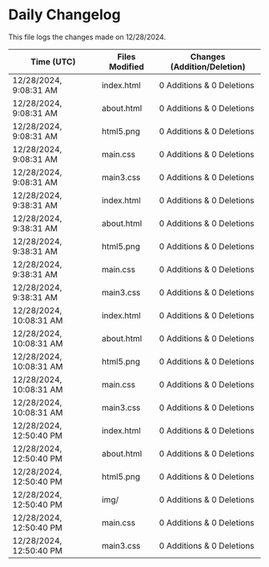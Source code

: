# Daily Changelog

This file logs the changes made on 12/28/2024.

| Time (UTC)             | Files Modified                    | Changes (Addition/Deletion) |
|------------------------|-----------------------------------|-----------------------------|
| 12/28/2024, 9:08:31 AM | index.html | 0 Additions & 0 Deletions |
| 12/28/2024, 9:08:31 AM | about.html | 0 Additions & 0 Deletions |
| 12/28/2024, 9:08:31 AM | html5.png | 0 Additions & 0 Deletions |
| 12/28/2024, 9:08:31 AM | main.css | 0 Additions & 0 Deletions |
| 12/28/2024, 9:08:31 AM | main3.css | 0 Additions & 0 Deletions |
| 12/28/2024, 9:38:31 AM | index.html | 0 Additions & 0 Deletions|
| 12/28/2024, 9:38:31 AM | about.html | 0 Additions & 0 Deletions|
| 12/28/2024, 9:38:31 AM | html5.png | 0 Additions & 0 Deletions|
| 12/28/2024, 9:38:31 AM | main.css | 0 Additions & 0 Deletions|
| 12/28/2024, 9:38:31 AM | main3.css | 0 Additions & 0 Deletions|
| 12/28/2024, 10:08:31 AM | index.html | 0 Additions & 0 Deletions|
| 12/28/2024, 10:08:31 AM | about.html | 0 Additions & 0 Deletions|
| 12/28/2024, 10:08:31 AM | html5.png | 0 Additions & 0 Deletions|
| 12/28/2024, 10:08:31 AM | main.css | 0 Additions & 0 Deletions|
| 12/28/2024, 10:08:31 AM | main3.css | 0 Additions & 0 Deletions|
| 12/28/2024, 12:50:40 PM | index.html | 0 Additions & 0 Deletions|
| 12/28/2024, 12:50:40 PM | about.html | 0 Additions & 0 Deletions|
| 12/28/2024, 12:50:40 PM | html5.png | 0 Additions & 0 Deletions|
| 12/28/2024, 12:50:40 PM | img/ | 0 Additions & 0 Deletions|
| 12/28/2024, 12:50:40 PM | main.css | 0 Additions & 0 Deletions|
| 12/28/2024, 12:50:40 PM | main3.css | 0 Additions & 0 Deletions|
